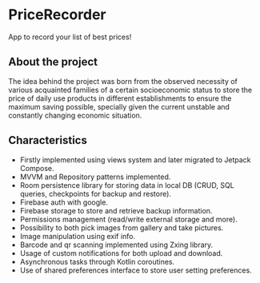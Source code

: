 # PriceRecorder
App to record your list of best prices!

## About the project
The idea behind the project was born from the observed necessity of various acquainted families of a certain socioeconomic status to store the price of daily use products in different establishments to ensure the maximum saving possible, specially given the current unstable and constantly changing economic situation.

## Characteristics
- Firstly implemented using views system and later migrated to Jetpack Compose.
- MVVM and Repository patterns implemented.
- Room persistence library for storing data in local DB (CRUD, SQL queries, checkpoints for backup and restore).
- Firebase auth with google.
- Firebase storage to store and retrieve backup information.
- Permissions management (read/write external storage and more).
- Possibility to both pick images from gallery and take pictures.
- Image manipulation using exif info.
- Barcode and qr scanning implemented using Zxing library.
- Usage of custom notifications for both upload and download.
- Asynchronous tasks through Kotlin coroutines.
- Use of shared preferences interface to store user setting preferences.